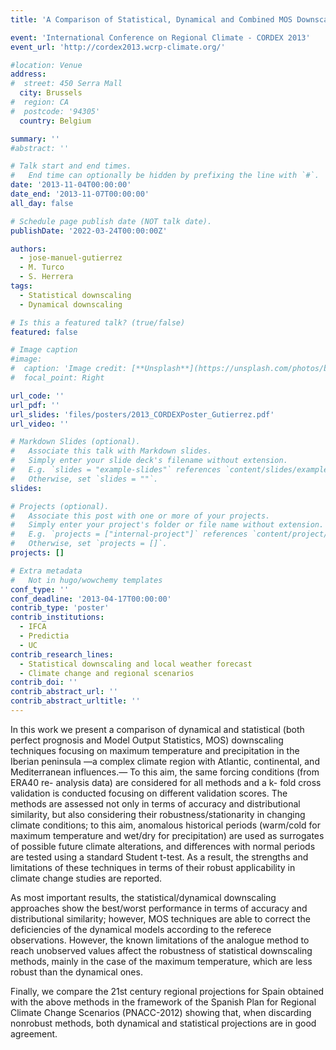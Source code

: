 ```yaml
---
title: 'A Comparison of Statistical, Dynamical and Combined MOS Downscaling Approaches in the Framework of the PNACC-2012 Spanish Program'

event: 'International Conference on Regional Climate - CORDEX 2013'
event_url: 'http://cordex2013.wcrp-climate.org/'

#location: Venue
address:
#  street: 450 Serra Mall
  city: Brussels
#  region: CA
#  postcode: '94305'
  country: Belgium

summary: ''
#abstract: ''

# Talk start and end times.
#   End time can optionally be hidden by prefixing the line with `#`.
date: '2013-11-04T00:00:00'
date_end: '2013-11-07T00:00:00'
all_day: false

# Schedule page publish date (NOT talk date).
publishDate: '2022-03-24T00:00:00Z'

authors: 
  - jose-manuel-gutierrez
  - M. Turco
  - S. Herrera
tags: 
  - Statistical downscaling
  - Dynamical downscaling

# Is this a featured talk? (true/false)
featured: false

# Image caption
#image:
#  caption: 'Image credit: [**Unsplash**](https://unsplash.com/photos/bzdhc5b3Bxs)'
#  focal_point: Right

url_code: ''
url_pdf: ''
url_slides: 'files/posters/2013_CORDEXPoster_Gutierrez.pdf'
url_video: ''

# Markdown Slides (optional).
#   Associate this talk with Markdown slides.
#   Simply enter your slide deck's filename without extension.
#   E.g. `slides = "example-slides"` references `content/slides/example-slides.md`.
#   Otherwise, set `slides = ""`.
slides:

# Projects (optional).
#   Associate this post with one or more of your projects.
#   Simply enter your project's folder or file name without extension.
#   E.g. `projects = ["internal-project"]` references `content/project/deep-learning/index.md`.
#   Otherwise, set `projects = []`.
projects: []

# Extra metadata
#   Not in hugo/wowchemy templates
conf_type: ''
conf_deadline: '2013-04-17T00:00:00'
contrib_type: 'poster'
contrib_institutions: 
  - IFCA
  - Predictia
  - UC
contrib_research_lines: 
  - Statistical downscaling and local weather forecast
  - Climate change and regional scenarios
contrib_doi: ''
contrib_abstract_url: ''
contrib_abstract_urltitle: ''
---
```


In this work we present a comparison of dynamical and statistical (both perfect prognosis and Model Output Statistics, MOS) downscaling techniques focusing on maximum temperature and precipitation in the Iberian peninsula —a complex climate region with Atlantic, continental, and Mediterranean influences.— To this aim, the same forcing conditions (from ERA40 re- analysis data) are considered for all methods and a k- fold cross validation is conducted focusing on different validation scores. The methods are assessed not only in terms of accuracy and distributional similarity, but also considering their robustness/stationarity in changing climate conditions; to this aim, anomalous historical periods (warm/cold for maximum temperature and wet/dry for precipitation) are used as surrogates of possible future climate alterations, and differences with normal periods are tested using a standard Student t-test. As a result, the strengths and limitations of these techniques in terms of their robust applicability in climate change studies are reported.

As most important results, the statistical/dynamical downscaling approaches show the best/worst performance in terms of accuracy and distributional similarity; however, MOS techniques are able to correct the deficiencies of the dynamical models according to the referece observations. However, the known limitations of the analogue method to reach unobserved values affect the robustness of statistical downscaling methods, mainly in the case of the maximum temperature, which are less robust than the dynamical ones.

Finally, we compare the 21st century regional projections for Spain obtained with the above methods in the framework of the Spanish Plan for Regional Climate Change Scenarios (PNACC-2012) showing that, when discarding nonrobust methods, both dynamical and statistical projections are in good agreement.
